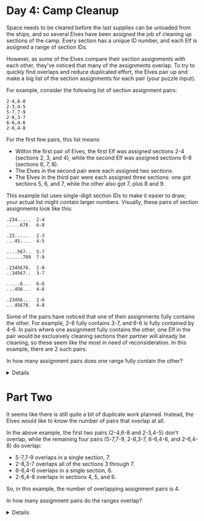 # Day 4: Camp Cleanup

Space needs to be cleared before the last supplies can be unloaded from the ships,
and so several Elves have been assigned the job of cleaning up sections of the camp.
Every section has a unique ID number, and each Elf is assigned a range of section IDs.

However, as some of the Elves compare their section assignments with each other,
they've noticed that many of the assignments overlap.
To try to quickly find overlaps and reduce duplicated effort,
the Elves pair up and make a big list of the section assignments for each pair (your puzzle input).

For example, consider the following list of section assignment pairs:

```
2-4,6-8
2-3,4-5
5-7,7-9
2-8,3-7
6-6,4-6
2-6,4-8
```

For the first few pairs, this list means:

* Within the first pair of Elves, the first Elf was assigned sections 2-4 (sections 2, 3, and 4), while the second Elf was assigned sections 6-8 (sections 6, 7, 8).
* The Elves in the second pair were each assigned two sections.
* The Elves in the third pair were each assigned three sections: one got sections 5, 6, and 7, while the other also got 7, plus 8 and 9.

This example list uses single-digit section IDs to make it easier to draw; your actual list might contain larger numbers. Visually, these pairs of section assignments look like this:

```
.234.....  2-4
.....678.  6-8

.23......  2-3
...45....  4-5

....567..  5-7
......789  7-9

.2345678.  2-8
..34567..  3-7

.....6...  6-6
...456...  4-6

.23456...  2-6
...45678.  4-8
```

Some of the pairs have noticed that one of their assignments fully contains the other.
For example, 2-8 fully contains 3-7, and 6-6 is fully contained by 4-6.
In pairs where one assignment fully contains the other,
one Elf in the pair would be exclusively cleaning sections their partner will already be cleaning,
so these seem like the most in need of reconsideration. In this example, there are 2 such pairs.

In how many assignment pairs does one range fully contain the other?

<details>
There are 605 assignments that completely overlap
</details>

# Part Two

It seems like there is still quite a bit of duplicate work planned.
Instead, the Elves would like to know the number of pairs that overlap at all.

In the above example, the first two pairs (2-4,6-8 and 2-3,4-5) don't overlap,
while the remaining four pairs (5-7,7-9, 2-8,3-7, 6-6,4-6, and 2-6,4-8) do overlap:

* 5-7,7-9 overlaps in a single section, 7.
* 2-8,3-7 overlaps all of the sections 3 through 7.
* 6-6,4-6 overlaps in a single section, 6.
* 2-6,4-8 overlaps in sections 4, 5, and 6.

So, in this example, the number of overlapping assignment pairs is 4.

In how many assignment pairs do the ranges overlap?

<details>
There are 914 assignments that partially overlap
</details>
